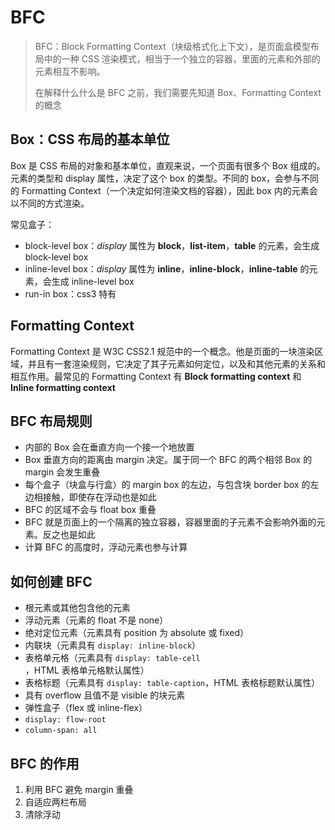 # BFC

>   BFC：Block Formatting Context（块级格式化上下文），是页面盒模型布局中的一种 CSS 渲染模式，相当于一个独立的容器，里面的元素和外部的元素相互不影响。
>
>   在解释什么什么是 BFC 之前，我们需要先知道 Box、Formatting Context 的概念

## Box：CSS 布局的基本单位

Box 是 CSS 布局的对象和基本单位，直观来说，一个页面有很多个 Box 组成的。元素的类型和 display 属性，决定了这个 box 的类型。不同的 box，会参与不同的 Formatting Context（一个决定如何渲染文档的容器），因此 box 内的元素会以不同的方式渲染。

常见盒子：

*   block-level box：*display* 属性为 **block**，**list-item**，**table** 的元素，会生成 block-level box
*   inline-level box：*display* 属性为 **inline**，**inline-block**，**inline-table** 的元素，会生成 inline-level box
*   run-in box：css3 特有



## Formatting Context

Formatting Context 是 W3C CSS2.1 规范中的一个概念。他是页面的一块渲染区域，并且有一套渲染规则，它决定了其子元素如何定位，以及和其他元素的关系和相互作用。最常见的 Formatting Context 有 **Block formatting context** 和 **Inline formatting context**



## BFC 布局规则

*   内部的 Box 会在垂直方向一个接一个地放置
*   Box 垂直方向的距离由 margin 决定。属于同一个 BFC 的两个相邻 Box 的 margin 会发生重叠
*   每个盒子（块盒与行盒）的 margin box 的左边，与包含块 border box 的左边相接触，即使存在浮动也是如此
*   BFC 的区域不会与 float box 重叠
*   BFC 就是页面上的一个隔离的独立容器，容器里面的子元素不会影响外面的元素。反之也是如此
*   计算 BFC 的高度时，浮动元素也参与计算



## 如何创建 BFC

*   根元素或其他包含他的元素
*   浮动元素（元素的 float 不是 none）
*   绝对定位元素（元素具有 position 为 absolute 或 fixed）
*   内联块（元素具有 ` display: inline-block `）
*   表格单元格（元素具有 `display: table-cell `，HTML 表格单元格默认属性）
*   表格标题（元素具有 `display: table-caption`，HTML 表格标题默认属性）
*   具有 overflow 且值不是 visible 的块元素
*   弹性盒子（flex 或 inline-flex）
*   `display: flow-root`
*   `column-span: all`



## BFC 的作用

1.  利用 BFC 避免 margin 重叠
2.  自适应两栏布局
3.  清除浮动

